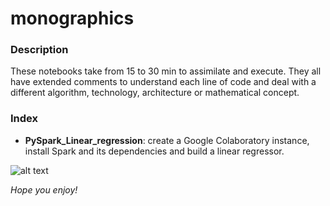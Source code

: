 # monographics
### Description
These notebooks take from 15 to 30 min to assimilate and execute.
They all have extended comments to understand each line of code and deal with a different algorithm, technology, architecture or mathematical concept.
### Index
- **PySpark_Linear_regression**: create a Google Colaboratory instance, install Spark and its dependencies and build a linear regressor.

![alt text](https://user-images.githubusercontent.com/33966875/63888998-607a5d00-c9e0-11e9-867a-14ce1e55dcc7.jpg)

*Hope you enjoy!*
